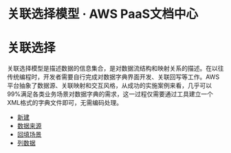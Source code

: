 # 关联选择模型 · AWS PaaS文档中心

# 关联选择

关联选择模型是描述数据的信息集合，是对数据流结构和映射关系的描述。在以往传统编程时，开发者需要自行完成对数据字典界面开发、关联回写等工作。AWS平台抽象了数据源、关联映射和交互风格，从成功的实施案例来看，几乎可以99%满足各类业务场景对数据字典的需求，这一过程仅需要通过工具建立一个XML格式的字典文件即可，无需编码处理。

  * [新建](<create.html>)
  * [数据来源](<sjly.html>)
  * [回填场景](<ht.html>)
  * [列数据](<data.html>)